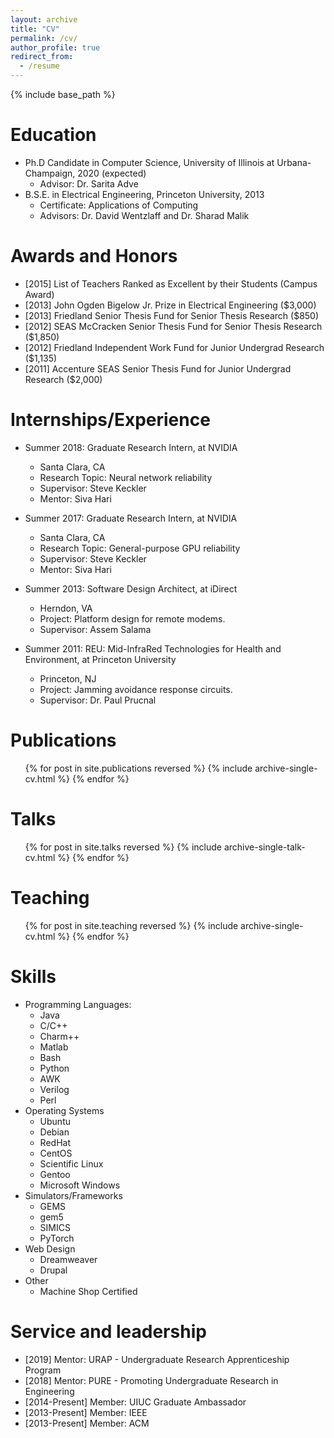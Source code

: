 ```yaml
---
layout: archive
title: "CV"
permalink: /cv/
author_profile: true
redirect_from:
  - /resume
---
```


{% include base_path %}

Education
======
* Ph.D Candidate in Computer Science, University of Illinois at Urbana-Champaign, 2020 (expected)
  * Advisor: Dr. Sarita Adve
* B.S.E. in Electrical Engineering, Princeton University, 2013
  * Certificate: Applications of Computing
  * Advisors: Dr. David Wentzlaff and Dr. Sharad Malik

Awards and Honors
=====
* [2015] List of Teachers Ranked as Excellent by their Students (Campus Award)
* [2013] John Ogden Bigelow Jr. Prize in Electrical Engineering ($3,000)
* [2013] Friedland Senior Thesis Fund for Senior Thesis Research ($850)
* [2012] SEAS McCracken Senior Thesis Fund for Senior Thesis Research ($1,850)
* [2012] Friedland Independent Work Fund for Junior Undergrad Research ($1,135)
* [2011] Accenture SEAS Senior Thesis Fund for Junior Undergrad Research ($2,000)

Internships/Experience
======
* Summer 2018: Graduate Research Intern, at NVIDIA
  * Santa Clara, CA
  * Research Topic: Neural network reliability
  * Supervisor: Steve Keckler
  * Mentor: Siva Hari

* Summer 2017: Graduate Research Intern, at NVIDIA
  * Santa Clara, CA
  * Research Topic: General-purpose GPU reliability
  * Supervisor: Steve Keckler
  * Mentor: Siva Hari

* Summer 2013: Software Design Architect, at iDirect
  * Herndon, VA
  * Project: Platform design for remote modems.
  * Supervisor: Assem Salama

* Summer 2011: REU: Mid-InfraRed Technologies for Health and Environment, at Princeton University
  * Princeton, NJ
  * Project: Jamming avoidance response circuits.
  * Supervisor: Dr. Paul Prucnal

Publications
======
  <ul>{% for post in site.publications reversed %}
    {% include archive-single-cv.html %}
  {% endfor %}</ul>
  
Talks
======
  <ul>{% for post in site.talks reversed %}
    {% include archive-single-talk-cv.html %}
  {% endfor %}</ul>
  
Teaching
======
  <ul>{% for post in site.teaching reversed %}
    {% include archive-single-cv.html %}
  {% endfor %}</ul>
 
Skills
======
* Programming Languages:
  * Java
  * C/C++
  * Charm++
  * Matlab
  * Bash
  * Python
  * AWK
  * Verilog
  * Perl
* Operating Systems
  * Ubuntu
  * Debian
  * RedHat
  * CentOS
  * Scientific Linux
  * Gentoo
  * Microsoft Windows
* Simulators/Frameworks
  * GEMS
  * gem5
  * SIMICS
  * PyTorch
* Web Design
  * Dreamweaver
  * Drupal
* Other
  * Machine Shop Certified 

Service and leadership
======
* [2019] Mentor: URAP - Undergraduate Research Apprenticeship Program
* [2018] Mentor: PURE - Promoting Undergraduate Research in Engineering
* [2014-Present] Member: UIUC Graduate Ambassador
* [2013-Present] Member: IEEE
* [2013-Present] Member: ACM



